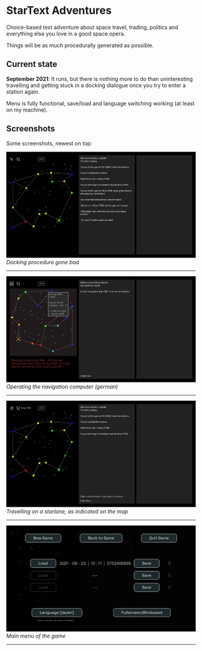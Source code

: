 
# StarText Adventures

Choice-based text adventure about space travel, trading, politics and everything else you love in a good space opera.

Things will be as much procedurally generated as possible.


## Current state

**September 2021**: It runs, but there is nothing more to do than uninteresting travelling and getting stuck in a docking dialogue once you try to enter a station again.

Menu is fully functional, save/load and language switching working (at least on my machine).


## Screenshots

Some screenshots, newest on top:

![Docking procedure gone bad](screenshots/STA_DockDialog_en.jpg)
*Docking procedure gone bad*

----

![NavComp](screenshots/STA_NavComp_de.jpg)
*Operating the navigation computer (german)*

----

![Starlane travel](screenshots/STA_Travel_en.jpg)
*Travelling on a starlane, as indicated on the map*

----

![Menu](screenshots/STA_menu_en.jpg)
*Main menu of the game*

----